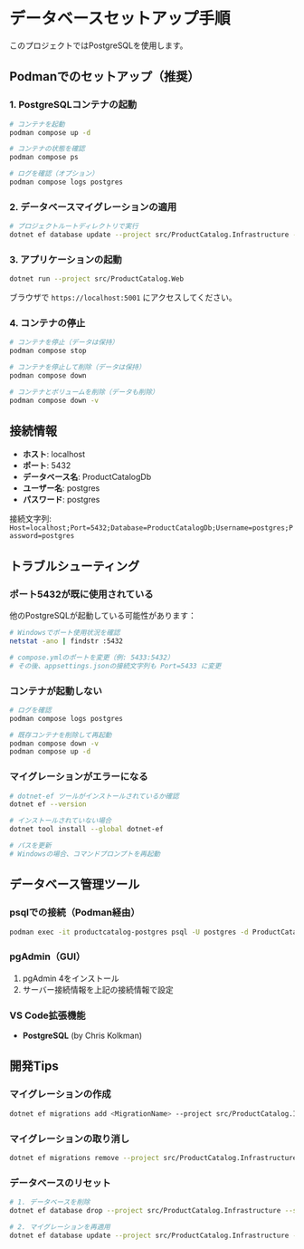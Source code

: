 # データベースセットアップ手順

このプロジェクトではPostgreSQLを使用します。

## Podmanでのセットアップ（推奨）

### 1. PostgreSQLコンテナの起動

```bash
# コンテナを起動
podman compose up -d

# コンテナの状態を確認
podman compose ps

# ログを確認（オプション）
podman compose logs postgres
```

### 2. データベースマイグレーションの適用

```bash
# プロジェクトルートディレクトリで実行
dotnet ef database update --project src/ProductCatalog.Infrastructure --startup-project src/ProductCatalog.Web
```

### 3. アプリケーションの起動

```bash
dotnet run --project src/ProductCatalog.Web
```

ブラウザで `https://localhost:5001` にアクセスしてください。

### 4. コンテナの停止

```bash
# コンテナを停止（データは保持）
podman compose stop

# コンテナを停止して削除（データは保持）
podman compose down

# コンテナとボリュームを削除（データも削除）
podman compose down -v
```

## 接続情報

- **ホスト**: localhost
- **ポート**: 5432
- **データベース名**: ProductCatalogDb
- **ユーザー名**: postgres
- **パスワード**: postgres

接続文字列: `Host=localhost;Port=5432;Database=ProductCatalogDb;Username=postgres;Password=postgres`

## トラブルシューティング

### ポート5432が既に使用されている

他のPostgreSQLが起動している可能性があります：

```bash
# Windowsでポート使用状況を確認
netstat -ano | findstr :5432

# compose.ymlのポートを変更（例: 5433:5432）
# その後、appsettings.jsonの接続文字列も Port=5433 に変更
```

### コンテナが起動しない

```bash
# ログを確認
podman compose logs postgres

# 既存コンテナを削除して再起動
podman compose down -v
podman compose up -d
```

### マイグレーションがエラーになる

```bash
# dotnet-ef ツールがインストールされているか確認
dotnet ef --version

# インストールされていない場合
dotnet tool install --global dotnet-ef

# パスを更新
# Windowsの場合、コマンドプロンプトを再起動
```

## データベース管理ツール

### psqlでの接続（Podman経由）

```bash
podman exec -it productcatalog-postgres psql -U postgres -d ProductCatalogDb
```

### pgAdmin（GUI）

1. pgAdmin 4をインストール
2. サーバー接続情報を上記の接続情報で設定

### VS Code拡張機能

- **PostgreSQL** (by Chris Kolkman)

## 開発Tips

### マイグレーションの作成

```bash
dotnet ef migrations add <MigrationName> --project src/ProductCatalog.Infrastructure --startup-project src/ProductCatalog.Web
```

### マイグレーションの取り消し

```bash
dotnet ef migrations remove --project src/ProductCatalog.Infrastructure --startup-project src/ProductCatalog.Web
```

### データベースのリセット

```bash
# 1. データベースを削除
dotnet ef database drop --project src/ProductCatalog.Infrastructure --startup-project src/ProductCatalog.Web --force

# 2. マイグレーションを再適用
dotnet ef database update --project src/ProductCatalog.Infrastructure --startup-project src/ProductCatalog.Web
```
